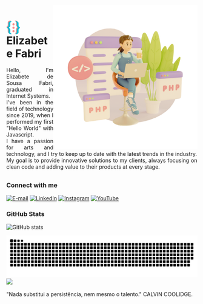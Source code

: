 <img align="right" alt="Developer" height="380" src="banner.png">

<h1>
    <a href="https://elizabetefabri.cloud">
     <img align="center" alt="Logo" width="36px" src="chaves.png">
    </a>
    <span>Elizabete Fabri</span>
</h1>

<p align="justify">
Hello, I'm Elizabete de Sousa Fabri, graduated in Internet Systems.<br>
I've been in the field of technology since 2019, when I performed my first "Hello World" with Javascript.<br>
I have a passion for arts and technology, and I try to keep up to date with the latest trends in the industry.<br> 
My goal is to provide innovative solutions to my clients, always focusing on clean code and adding value to their products at every stage.</p>

##

<h3 align="left">Connect with me</h3>

[![E-mail](https://img.shields.io/badge/-Email-000?style=for-the-badge&logo=microsoft-outlook&logoColor=FF8888&color:FFF)](mailto:elizabetefabri@outlook.com)
[![LinkedIn](https://img.shields.io/badge/-LinkedIn-000?style=for-the-badge&logo=linkedin&logoColor=FF8888&color:FFF)](https://www.linkedin.com/in/elizabetefabri/)
[![Instagram](https://img.shields.io/badge/-Instagram-000?style=for-the-badge&logo=instagram&logoColor=FF8888&color:FFF)]()
[![YouTube](https://img.shields.io/badge/-YouTube-000?style=for-the-badge&logo=youtube&logoColor=FF8888&color:FFF)]()

<h3 align="left">GitHub Stats</h3>
  
![GitHub stats](https://github-readme-stats.vercel.app/api?username=ElizabeteFabri&show_icons=true&theme=dracula)

<div align="center">
  <img  src="https://github.com/1999AZZAR/1999AZZAR/blob/main/resources/img/grid-snake.svg"
       alt="snake" /></a>
</div>

<!-- FOOTER -->
<img src="https://user-images.githubusercontent.com/73097560/115834477-dbab4500-a447-11eb-908a-139a6edaec5c.gif">

"Nada substitui a persistência, nem mesmo o talento." CALVIN COOLIDGE. 
